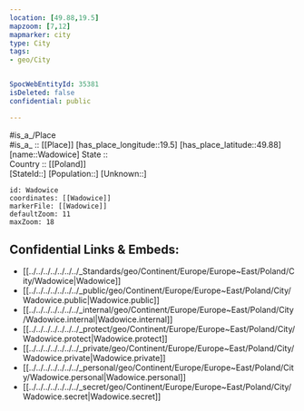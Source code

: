 ```yaml
---
location: [49.88,19.5] 
mapzoom: [7,12] 
mapmarker: city 
type: City
tags:
- geo/City


SpocWebEntityId: 35381
isDeleted: false
confidential: public

---
```

#is_a_/Place  
#is_a_ :: [[Place]] 
[has_place_longitude::19.5] 
[has_place_latitude::49.88] 
[name::Wadowice] 
State ::  
Country :: [[Poland]]  
[StateId::] 
[Population::] 
[Unknown::] 


```leaflet
id: Wadowice
coordinates: [[Wadowice]] 
markerFile: [[Wadowice]] 
defaultZoom: 11 
maxZoom: 18
```


## Confidential Links & Embeds: 
- [[../../../../../../../_Standards/geo/Continent/Europe/Europe~East/Poland/City/Wadowice|Wadowice]] 
- [[../../../../../../../_public/geo/Continent/Europe/Europe~East/Poland/City/Wadowice.public|Wadowice.public]] 
- [[../../../../../../../_internal/geo/Continent/Europe/Europe~East/Poland/City/Wadowice.internal|Wadowice.internal]] 
- [[../../../../../../../_protect/geo/Continent/Europe/Europe~East/Poland/City/Wadowice.protect|Wadowice.protect]] 
- [[../../../../../../../_private/geo/Continent/Europe/Europe~East/Poland/City/Wadowice.private|Wadowice.private]] 
- [[../../../../../../../_personal/geo/Continent/Europe/Europe~East/Poland/City/Wadowice.personal|Wadowice.personal]] 
- [[../../../../../../../_secret/geo/Continent/Europe/Europe~East/Poland/City/Wadowice.secret|Wadowice.secret]] 
